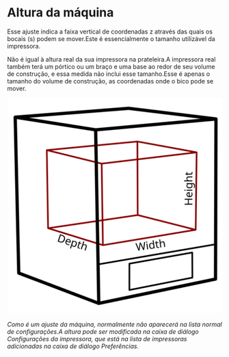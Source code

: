 Altura da máquina
====
Esse ajuste indica a faixa vertical de coordenadas z através das quais os bocais (s) podem se mover.Este é essencialmente o tamanho utilizável da impressora.

Não é igual à altura real da sua impressora na prateleira.A impressora real também terá um pórtico ou um braço e uma base ao redor de seu volume de construção, e essa medida não inclui esse tamanho.Esse é apenas o tamanho do volume de construção, as coordenadas onde o bico pode se mover.

![As dimensões do volume de construção](../images/build_volume_dimensions.svg)

*Como é um ajuste da máquina, normalmente não aparecerá na lista normal de configurações.A altura pode ser modificada na caixa de diálogo Configurações da impressora, que está na lista de impressoras adicionadas na caixa de diálogo Preferências.*